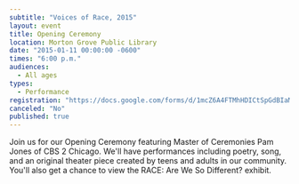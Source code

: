 ```yaml
---
subtitle: "Voices of Race, 2015"
layout: event
title: Opening Ceremony
location: Morton Grove Public Library
date: "2015-01-11 00:00:00 -0600"
times: "6:00 p.m."
audiences: 
  - All ages
types: 
  - Performance
registration: "https://docs.google.com/forms/d/1mcZ6A4FTMhHDICtSpGdBIaMgdHzP6f_Fnmbj_gJ4eRc/viewform"
canceled: "No"
published: true
---
```


Join us for our Opening Ceremony featuring Master of Ceremonies Pam Jones of CBS 2 Chicago. We'll have performances including poetry, song, and an original theater piece created by teens and adults in our community. You'll also get a chance to view the RACE: Are We So Different? exhibit.